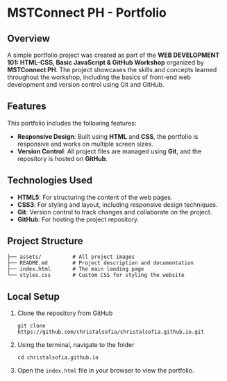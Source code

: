 # MSTConnect PH - Portfolio 

## Overview

A simple portfolio project was created as part of the **WEB DEVELOPMENT 101: HTML-CSS, Basic JavaScript & GitHub Workshop** organized by **MSTConnect PH**. The project showcases the skills and concepts learned throughout the workshop, including the basics of front-end web development and version control using Git and GitHub.

## Features

This portfolio includes the following features:
- **Responsive Design**: Built using **HTML** and **CSS**, the portfolio is responsive and works on multiple screen sizes.
- **Version Control**: All project files are managed using **Git**, and the repository is hosted on **GitHub**.

## Technologies Used

- **HTML5**: For structuring the content of the web pages.
- **CSS3**: For styling and layout, including responsive design techniques.
- **Git**: Version control to track changes and collaborate on the project.
- **GitHub**: For hosting the project repository.

## Project Structure

``` 
├── assets/          # All project images
├── README.md        # Project description and documentation
├── index.html       # The main landing page
└── styles.css       # Custom CSS for styling the website
```

## Local Setup

1. Clone the repository from GitHub 

    ```
    git clone https://github.com/christalsofia/christalsofia.github.io.git
    ```

2. Using the terminal, navigate to the folder

   ```
   cd christalsofia.github.io
   ```

3. Open the `index.html` file in your browser to view the portfolio.